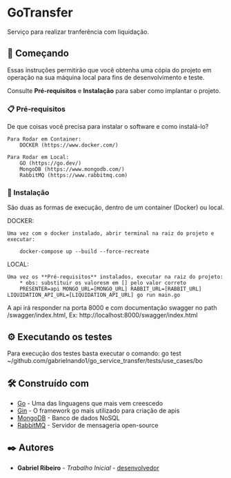 # GoTransfer

Serviço para realizar tranferência com liquidação.

## 🚀 Começando

Essas instruções permitirão que você obtenha uma cópia do projeto em operação na sua máquina local para fins de desenvolvimento e teste.

Consulte **Pré-requisitos** e **Instalação** para saber como implantar o projeto.

### 📋 Pré-requisitos

De que coisas você precisa para instalar o software e como instalá-lo?

```
Para Rodar em Container:
    DOCKER (https://www.docker.com/)

Para Rodar em Local:
    GO (https://go.dev/)
    MongoDB (https://www.mongodb.com/)
    RabbitMQ (https://www.rabbitmq.com)

```

### 🔧 Instalação

São duas as formas de execução, dentro de um container (Docker) ou local.

DOCKER:

```
Uma vez com o docker instalado, abrir terminal na raiz do projeto e executar:

    docker-compose up --build --force-recreate    
```

LOCAL:

```
Uma vez os **Pré-requisitos** instalados, executar na raiz do projeto:
    * obs: substituir os valoresm em [] pelo valor correto
    PRESENTER=api MONGO_URL=[MONGO_URL] RABBIT_URL=[RABBIT_URL] LIQUIDATION_API_URL=[LIQUIDATION_API_URL] go run main.go
```

A api irá responder na porta 8000 e com documentação swagger no path /swagger/index.html, Ex: http://localhost:8000/swagger/index.html

## ⚙️ Executando os testes

Para execução dos testes basta executar o comando:
    go test ~/github.com/gabrielnando1/go_service_transfer/tests/use_cases/bo



## 🛠️ Construído com

* [Go](https://go.dev/) - Uma das linguagens que mais vem creescedo
* [Gin](https://github.com/gin-gonic/gin) - O framework go mais utilizado para criação de apis
* [MongoDB](https://www.mongodb.com/) - Banco de dados NoSQL 
* [RabbitMQ](https://www.rabbitmq.com) - Servidor de mensageria open-source


## ✒️ Autores


* **Gabriel Ribeiro** - *Trabalho Inicial* - [desenvolvedor](https://github.com/gabrielnando1)

